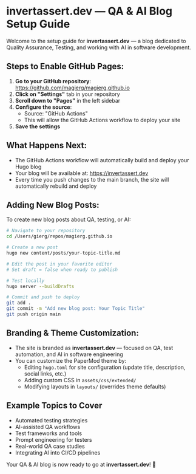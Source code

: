
# invertassert.dev — QA & AI Blog Setup Guide

Welcome to the setup guide for **invertassert.dev** — a blog dedicated to Quality Assurance, Testing, and working with AI in software development.

## Steps to Enable GitHub Pages:

1. **Go to your GitHub repository**: https://github.com/magierg/magierg.github.io
2. **Click on "Settings"** tab in your repository
3. **Scroll down to "Pages"** in the left sidebar
4. **Configure the source**:
   - Source: "GitHub Actions"
   - This will allow the GitHub Actions workflow to deploy your site
5. **Save the settings**

## What Happens Next:

- The GitHub Actions workflow will automatically build and deploy your Hugo blog
- Your blog will be available at: https://invertassert.dev
- Every time you push changes to the main branch, the site will automatically rebuild and deploy

## Adding New Blog Posts:

To create new blog posts about QA, testing, or AI:

```bash
# Navigate to your repository
cd /Users/gierg/repos/magierg.github.io

# Create a new post
hugo new content/posts/your-topic-title.md

# Edit the post in your favorite editor
# Set draft = false when ready to publish

# Test locally
hugo server --buildDrafts

# Commit and push to deploy
git add .
git commit -m "Add new blog post: Your Topic Title"
git push origin main
```

## Branding & Theme Customization:

- The site is branded as **invertassert.dev** — focused on QA, test automation, and AI in software engineering
- You can customize the PaperMod theme by:
  - Editing `hugo.toml` for site configuration (update title, description, social links, etc.)
  - Adding custom CSS in `assets/css/extended/`
  - Modifying layouts in `layouts/` (overrides theme defaults)

## Example Topics to Cover

- Automated testing strategies
- AI-assisted QA workflows
- Test frameworks and tools
- Prompt engineering for testers
- Real-world QA case studies
- Integrating AI into CI/CD pipelines

Your QA & AI blog is now ready to go at **invertassert.dev**! 🚀

